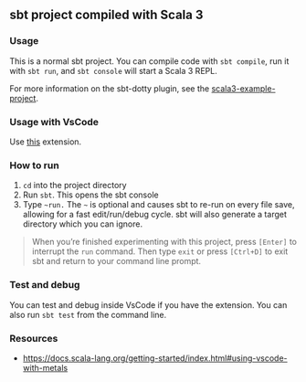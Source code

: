 ## sbt project compiled with Scala 3

### Usage

This is a normal sbt project. You can compile code with `sbt compile`, run it with `sbt run`, and `sbt console` will start a Scala 3 REPL.

For more information on the sbt-dotty plugin, see the
[scala3-example-project](https://github.com/scala/scala3-example-project/blob/main/README.md).

### Usage with VsCode

Use [this](https://marketplace.visualstudio.com/items?itemName=scalameta.metals) extension.

### How to run

1. `cd` into the project directory
2. Run `sbt`. This opens the sbt console
3. Type `~run.` The `~` is optional and causes sbt to re-run on every file save, allowing for a fast edit/run/debug cycle. sbt will also generate a target directory which you can ignore.

> When you’re finished experimenting with this project, press `[Enter]` to interrupt the `run` command. Then type `exit` or press `[Ctrl+D]` to exit sbt and return to your command line prompt.

### Test and debug

You can test and debug inside VsCode if you have the extension. You can also run `sbt test` from the command line.


### Resources

- https://docs.scala-lang.org/getting-started/index.html#using-vscode-with-metals
